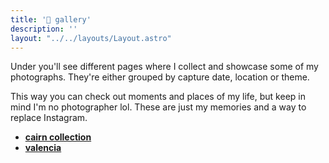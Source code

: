 ```yaml
---
title: '📸 gallery'
description: ''
layout: "../../layouts/Layout.astro"
---
```


Under you'll see different pages where I collect and showcase some of my photographs. They're either grouped by capture date, location or theme.

This way you can check out moments and places of my life, but keep in mind I'm no photographer lol. These are just my memories and a way to replace Instagram.

- [**cairn collection**](/gallery/cairns)
- [**valencia**](/gallery/valencia)
